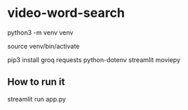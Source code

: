 # video-word-search

python3 -m venv venv

source venv/bin/activate

pip3 install groq requests python-dotenv streamlit moviepy

## How to run it
streamlit run app.py